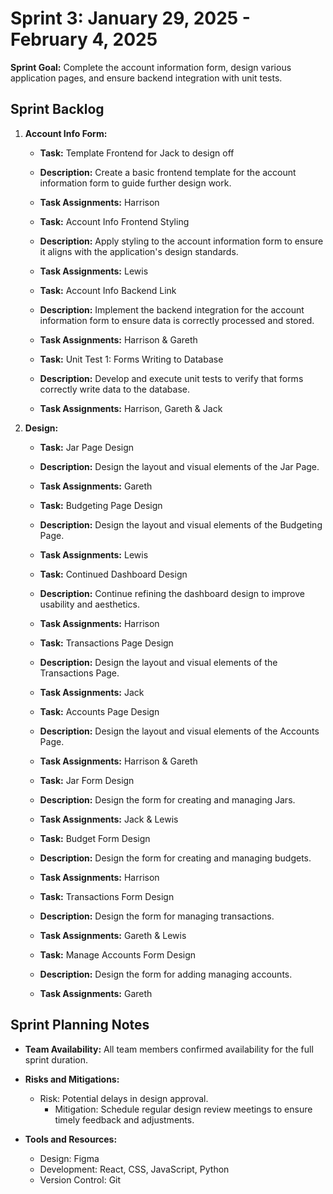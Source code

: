 # Sprint 3: January 29, 2025 - February 4, 2025

**Sprint Goal:** Complete the account information form, design various application pages, and ensure backend integration with unit tests.

## Sprint Backlog

1. **Account Info Form:**
   - **Task:** Template Frontend for Jack to design off
   - **Description:** Create a basic frontend template for the account information form to guide further design work.
   - **Task Assignments:** Harrison

   - **Task:** Account Info Frontend Styling
   - **Description:** Apply styling to the account information form to ensure it aligns with the application's design standards.
   - **Task Assignments:** Lewis

   - **Task:** Account Info Backend Link
   - **Description:** Implement the backend integration for the account information form to ensure data is correctly processed and stored.
   - **Task Assignments:** Harrison & Gareth

   - **Task:** Unit Test 1: Forms Writing to Database
   - **Description:** Develop and execute unit tests to verify that forms correctly write data to the database.
   - **Task Assignments:** Harrison, Gareth & Jack

2. **Design:**
   - **Task:** Jar Page Design
   - **Description:** Design the layout and visual elements of the Jar Page.
   - **Task Assignments:** Gareth

   - **Task:** Budgeting Page Design
   - **Description:** Design the layout and visual elements of the Budgeting Page.
   - **Task Assignments:** Lewis

   - **Task:** Continued Dashboard Design
   - **Description:** Continue refining the dashboard design to improve usability and aesthetics.
   - **Task Assignments:** Harrison

   - **Task:** Transactions Page Design
   - **Description:** Design the layout and visual elements of the Transactions Page.
   - **Task Assignments:** Jack

   - **Task:** Accounts Page Design
   - **Description:** Design the layout and visual elements of the Accounts Page.
   - **Task Assignments:** Harrison & Gareth

   - **Task:** Jar Form Design
   - **Description:** Design the form for creating and managing Jars.
   - **Task Assignments:** Jack & Lewis
     
   - **Task:** Budget Form Design
   - **Description:** Design the form for creating and managing budgets.
   - **Task Assignments:** Harrison

   - **Task:** Transactions Form Design
   - **Description:** Design the form for managing transactions.
   - **Task Assignments:** Gareth & Lewis

   - **Task:** Manage Accounts Form Design
   - **Description:** Design the form for adding managing accounts.
   - **Task Assignments:** Gareth

## Sprint Planning Notes

- **Team Availability:** All team members confirmed availability for the full sprint duration.
- **Risks and Mitigations:**
  - Risk: Potential delays in design approval.
    - Mitigation: Schedule regular design review meetings to ensure timely feedback and adjustments.

- **Tools and Resources:**
  - Design: Figma
  - Development: React, CSS, JavaScript, Python
  - Version Control: Git
